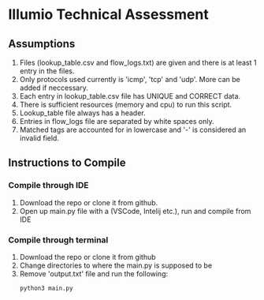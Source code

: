 # Illumio Technical Assessment

## Assumptions
1. Files (lookup_table.csv and flow_logs.txt) are given and there is at least 1 entry in the files.
2. Only protocols used currently is 'icmp', 'tcp' and 'udp'. More can be added if neccessary.
3. Each entry in lookup_table.csv file has UNIQUE and CORRECT data.
4. There is sufficient resources (memory and cpu) to run this script.
5. Lookup_table file always has a header.
6. Entries in flow_logs file are separated by white spaces only.
7. Matched tags are accounted for in lowercase and '-' is considered an invalid field.

## Instructions to Compile
### Compile through IDE
1. Download the repo or clone it from github.
2. Open up main.py file with a (VSCode, Intelij etc.), run and compile from IDE

### Compile through terminal
1. Download the repo or clone it from github
2. Change directories to where the main.py is supposed to be
3. Remove 'output.txt' file and run the following:
   ```sh
   python3 main.py
   ```